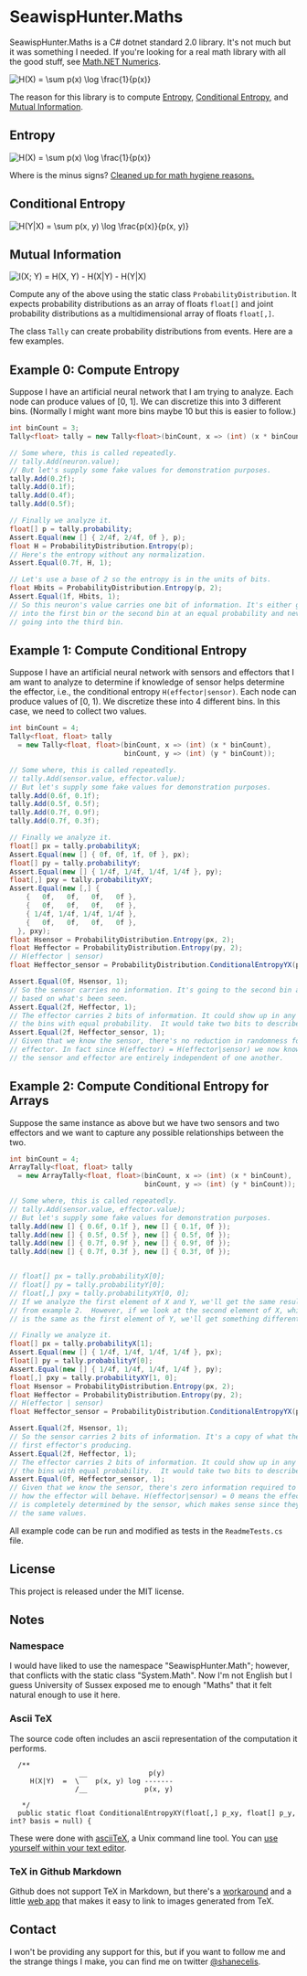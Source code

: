 SeawispHunter.Maths
===================

SeawispHunter.Maths is a C# dotnet standard 2.0 library. It's not much but it
was something I needed. If you're looking for a real math library with all the
good stuff, see [Math.NET Numerics](https://numerics.mathdotnet.com).

![H(X) = \sum p(x) \log \frac{1}{p(x)}](https://render.githubusercontent.com/render/math?math=H(X)%20%3D%20%5Csum%20p(x)%20%5Clog%20%5Cfrac%7B1%7D%7Bp(x)%7D)

The reason for this library is to compute
[Entropy](https://en.wikipedia.org/wiki/Entropy_(information_theory)),
[Conditional Entropy](https://en.wikipedia.org/wiki/Conditional_entropy), and
[Mutual Information](https://en.wikipedia.org/wiki/Mutual_information). 

Entropy
-------

![H(X) = \sum p(x) \log \frac{1}{p(x)}](https://render.githubusercontent.com/render/math?math=H(X)%20%3D%20%5Csum%20p(x)%20%5Clog%20%5Cfrac%7B1%7D%7Bp(x)%7D)

Where is the minus signs? [Cleaned up for math hygiene reasons.](https://twitter.com/shanecelis/status/1234058415007203328)

Conditional Entropy
-------------------

![H(Y|X) = \sum p(x, y) \log \frac{p(x)}{p(x, y)}](https://render.githubusercontent.com/render/math?math=H(Y%7CX)%20%3D%20%5Csum%20p(x%2C%20y)%20%5Clog%20%5Cfrac%7Bp(x)%7D%7Bp(x%2C%20y)%7D)

Mutual Information
------------------

![I(X; Y) = H(X, Y) - H(X|Y) - H(Y|X)](https://render.githubusercontent.com/render/math?math=I(X%3B%20Y)%20%3D%20H(X%2C%20Y)%20-%20H(X%7CY)%20-%20H(Y%7CX))

Compute any of the above using the static class `ProbabilityDistribution`. It
expects probability distributions as an array of floats `float[]` and joint
probability distributions as a multidimensional array of floats `float[,]`.

The class `Tally` can create probability distributions from events. Here are a
few examples.

Example 0: Compute Entropy
--------------------------

Suppose I have an artificial neural network that I am trying to analyze. Each
node can produce values of [0, 1]. We can discretize this into 3 different bins.
(Normally I might want more bins maybe 10 but this is easier to follow.)

```cs
int binCount = 3;
Tally<float> tally = new Tally<float>(binCount, x => (int) (x * binCount));

// Some where, this is called repeatedly.
// tally.Add(neuron.value);
// But let's supply some fake values for demonstration purposes.
tally.Add(0.2f);
tally.Add(0.1f);
tally.Add(0.4f);
tally.Add(0.5f);

// Finally we analyze it.
float[] p = tally.probability;
Assert.Equal(new [] { 2/4f, 2/4f, 0f }, p);
float H = ProbabilityDistribution.Entropy(p);
// Here's the entropy without any normalization.
Assert.Equal(0.7f, H, 1);

// Let's use a base of 2 so the entropy is in the units of bits.
float Hbits = ProbabilityDistribution.Entropy(p, 2);
Assert.Equal(1f, Hbits, 1);
// So this neuron's value carries one bit of information. It's either going
// into the first bin or the second bin at an equal probability and never
// going into the third bin.
```


Example 1: Compute Conditional Entropy
--------------------------------------

Suppose I have an artificial neural network with sensors and effectors that I am
want to analyze to determine if knowledge of sensor helps determine the
effector, i.e., the conditional entropy `H(effector|sensor)`. Each node can
produce values of [0, 1). We discretize these into 4 different bins. In this
case, we need to collect two values.

```cs
int binCount = 4;
Tally<float, float> tally
  = new Tally<float, float>(binCount, x => (int) (x * binCount),
                            binCount, y => (int) (y * binCount));

// Some where, this is called repeatedly.
// tally.Add(sensor.value, effector.value);
// But let's supply some fake values for demonstration purposes.
tally.Add(0.6f, 0.1f);
tally.Add(0.5f, 0.5f);
tally.Add(0.7f, 0.9f);
tally.Add(0.7f, 0.3f);

// Finally we analyze it.
float[] px = tally.probabilityX;
Assert.Equal(new [] { 0f, 0f, 1f, 0f }, px);
float[] py = tally.probabilityY;
Assert.Equal(new [] { 1/4f, 1/4f, 1/4f, 1/4f }, py);
float[,] pxy = tally.probabilityXY;
Assert.Equal(new [,] {
    {   0f,   0f,   0f,   0f },
    {   0f,   0f,   0f,   0f },
    { 1/4f, 1/4f, 1/4f, 1/4f },
    {   0f,   0f,   0f,   0f },
  }, pxy);
float Hsensor = ProbabilityDistribution.Entropy(px, 2);
float Heffector = ProbabilityDistribution.Entropy(py, 2);
// H(effector | sensor)
float Heffector_sensor = ProbabilityDistribution.ConditionalEntropyYX(pxy, px, 2);

Assert.Equal(0f, Hsensor, 1);
// So the sensor carries no information. It's going to the second bin always
// based on what's been seen.
Assert.Equal(2f, Heffector, 1);
// The effector carries 2 bits of information. It could show up in any of
// the bins with equal probability.  It would take two bits to describe which bin.
Assert.Equal(2f, Heffector_sensor, 1);
// Given that we know the sensor, there's no reduction in randomness for the
// effector. In fact since H(effector) = H(effector|sensor) we now know that
// the sensor and effector are entirely independent of one another.
```


Example 2: Compute Conditional Entropy for Arrays
-------------------------------------------------

Suppose the same instance as above but we have two sensors and two effectors and
we want to capture any possible relationships between the two.

```cs
int binCount = 4;
ArrayTally<float, float> tally
  = new ArrayTally<float, float>(binCount, x => (int) (x * binCount),
                                 binCount, y => (int) (y * binCount));

// Some where, this is called repeatedly.
// tally.Add(sensor.value, effector.value);
// But let's supply some fake values for demonstration purposes.
tally.Add(new [] { 0.6f, 0.1f }, new [] { 0.1f, 0f });
tally.Add(new [] { 0.5f, 0.5f }, new [] { 0.5f, 0f });
tally.Add(new [] { 0.7f, 0.9f }, new [] { 0.9f, 0f });
tally.Add(new [] { 0.7f, 0.3f }, new [] { 0.3f, 0f });


// float[] px = tally.probabilityX[0];
// float[] py = tally.probabilityY[0];
// float[,] pxy = tally.probabilityXY[0, 0];
// If we analyze the first element of X and Y, we'll get the same results
// from example 2.  However, if we look at the second element of X, which
// is the same as the first element of Y, we'll get something different.

// Finally we analyze it.
float[] px = tally.probabilityX[1];
Assert.Equal(new [] { 1/4f, 1/4f, 1/4f, 1/4f }, px);
float[] py = tally.probabilityY[0];
Assert.Equal(new [] { 1/4f, 1/4f, 1/4f, 1/4f }, py);
float[,] pxy = tally.probabilityXY[1, 0];
float Hsensor = ProbabilityDistribution.Entropy(px, 2);
float Heffector = ProbabilityDistribution.Entropy(py, 2);
// H(effector | sensor)
float Heffector_sensor = ProbabilityDistribution.ConditionalEntropyYX(pxy, px, 2);

Assert.Equal(2f, Hsensor, 1);
// So the sensor carries 2 bits of information. It's a copy of what the
// first effector's producing.
Assert.Equal(2f, Heffector, 1);
// The effector carries 2 bits of information. It could show up in any of
// the bins with equal probability.  It would take two bits to describe which bin.
Assert.Equal(0f, Heffector_sensor, 1);
// Given that we know the sensor, there's zero information required to know
// how the effector will behave. H(effector|sensor) = 0 means the effector
// is completely determined by the sensor, which makes sense since they're
// the same values.
```

All example code can be run and modified as tests in the `ReadmeTests.cs` file.

License
-------

This project is released under the MIT license.


Notes
-----

### Namespace

I would have liked to use the namespace "SeawispHunter.Math"; however, that
conflicts with the static class "System.Math". Now I'm not English but I guess
University of Sussex exposed me to enough "Maths" that it felt natural enough to
use it here.

### Ascii TeX

The source code often includes an ascii representation of the computation it performs.

```
  /**
                 __               p(y)
     H(X|Y)  =  \    p(x, y) log -------
                /__              p(x, y)

   */
  public static float ConditionalEntropyXY(float[,] p_xy, float[] p_y, int? basis = null) {
```

These were done with [asciiTeX](http://asciitex.sourceforge.net), a Unix command
line tool. You can [use yourself within your text
editor](https://twitter.com/shanecelis/status/1235056471332675584).

### TeX in Github Markdown

Github does not support TeX in Markdown, but there's a
[workaround](https://gist.github.com/a-rodin/fef3f543412d6e1ec5b6cf55bf197d7b)
and a little [web app](https://alexanderrodin.com/github-latex-markdown/) that
makes it easy to link to images generated from TeX.

Contact
-------

I won't be providing any support for this, but if you want to follow me and the
strange things I make, you can find me on twitter
[@shanecelis](https://twitter.com/shanecelis).
